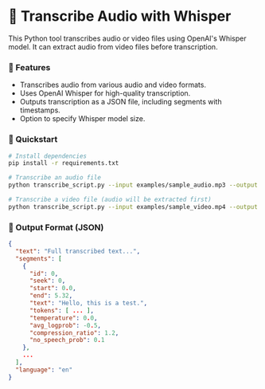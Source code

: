 # 🎤 Transcribe Audio with Whisper

This Python tool transcribes audio or video files using OpenAI's Whisper model. It can extract audio from video files before transcription.

### 🔧 Features
- Transcribes audio from various audio and video formats.
- Uses OpenAI Whisper for high-quality transcription.
- Outputs transcription as a JSON file, including segments with timestamps.
- Option to specify Whisper model size.

### 🏁 Quickstart
```bash
# Install dependencies
pip install -r requirements.txt

# Transcribe an audio file
python transcribe_script.py --input examples/sample_audio.mp3 --output transcript.json

# Transcribe a video file (audio will be extracted first)
python transcribe_script.py --input examples/sample_video.mp4 --output video_transcript.json --model_size base
```

### 📂 Output Format (JSON)
```json
{
  "text": "Full transcribed text...",
  "segments": [
    {
      "id": 0,
      "seek": 0,
      "start": 0.0,
      "end": 5.32,
      "text": "Hello, this is a test.",
      "tokens": [ ... ],
      "temperature": 0.0,
      "avg_logprob": -0.5,
      "compression_ratio": 1.2,
      "no_speech_prob": 0.1
    },
    ...
  ],
  "language": "en"
}
``` 